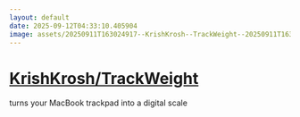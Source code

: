 ```yaml
---
layout: default
date: 2025-09-12T04:33:10.405904
image: assets/20250911T163024917--KrishKrosh--TrackWeight--20250911T163432631--cropped.png
---
```


# [KrishKrosh/TrackWeight](https://github.com/KrishKrosh/TrackWeight)

turns your MacBook trackpad into a digital scale
